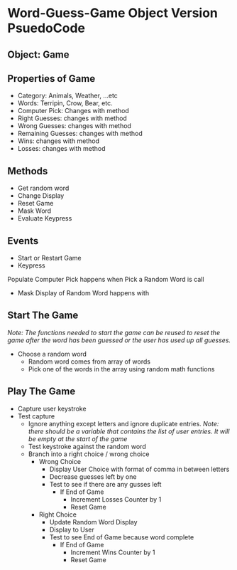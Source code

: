 # Word-Guess-Game Object Version PsuedoCode

## Object: Game
## Properties of Game
* Category: Animals, Weather, ...etc
* Words: Terripin, Crow, Bear, etc.
* Computer Pick: Changes with method
* Right Guesses: changes with method
* Wrong Guesses: changes with method
* Remaining Guesses: changes with method
* Wins: changes with method
* Losses: changes with method

## Methods
* Get random word
* Change Display
* Reset Game
* Mask Word
* Evaluate Keypress

## Events
* Start or Restart Game
* Keypress

Populate Computer Pick happens when Pick a Random Word is call
* Mask Display of Random Word happens with 

## Start The Game
*Note: The functions needed to start the game can be reused to reset the game after the word has been guessed or the user has used up all guesses.*
* Choose a random word
  * Random word comes from array of words
  * Pick one of the words in the array using random math functions

## Play The Game
* Capture user keystroke
* Test capture
  * Ignore anything except letters and ignore duplicate entries.  *Note: there should be a variable that contains the list of user entries.  It will be empty at the start of the game*
  * Test keystroke against the random word
  * Branch into a right choice / wrong choice
    * Wrong Choice
      * Display User Choice with format of comma in between letters
      * Decrease guesses left by one
      * Test to see if there are any gusses left 
        * If End of Game
          * Increment Losses Counter by 1
          * Reset Game
    * Right Choice
      * Update Random Word Display
      * Display to User
      * Test to see End of Game because word complete
        * If End of Game 
          * Increment Wins Counter by 1
          * Reset Game
          
